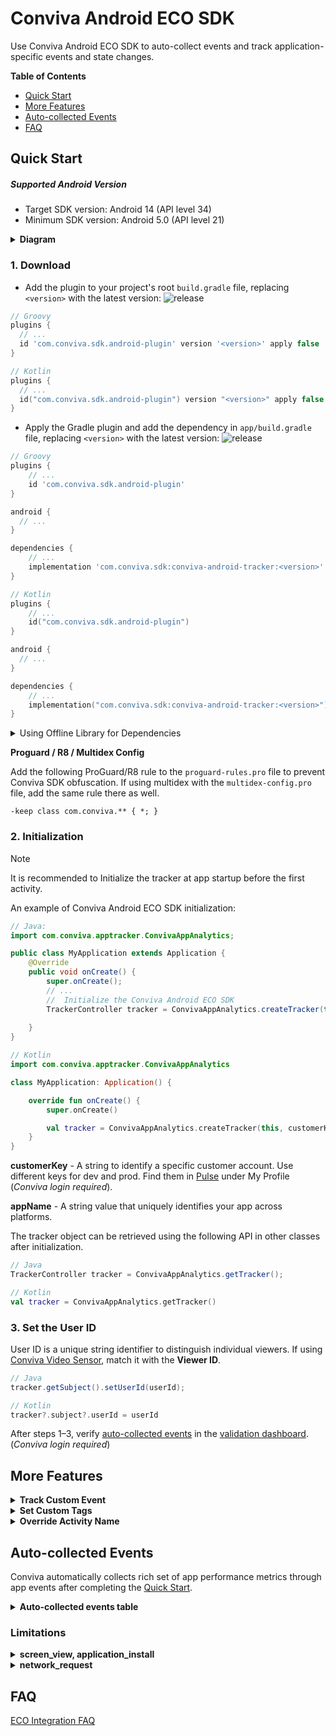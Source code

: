 # Conviva Android ECO SDK

Use Conviva Android ECO SDK to auto-collect events and track application-specific events and state changes.

**Table of Contents**
- [Quick Start](#quick-start)
- [More Features](#more-features)
- [Auto-collected Events](#auto-collected-events)
- [FAQ](#faq)

## Quick Start

##### Supported Android Version

- Target SDK version: Android 14 (API level 34)
- Minimum SDK version: Android 5.0 (API level 21)

<details>
<summary><b>Diagram</b></summary>

  ```mermaid
graph TD
    build[Build Process] --> plugin;
    plugin[Conviva ECO Gradle Plugin] -->|Injects code| app;
    app[UI Layer & Business Logic] --> sdk@{ label: "Conviva ECO SDK" };
    events[App Events] --> sdk;
    app --> events;
    sdk --> backend[Conviva Backend Server];

    subgraph "Android Application Runtime"
        app;
        sdk;
        events;
    end

    subgraph "Compilation Phase"
        build;
        plugin;
    end
	style plugin fill:#004AAD,color:#FFFFFF
	style sdk fill:#004AAD,color:#FFFFFF
	style backend fill:#004AAD,color:#FFFFFF
  ```

</details>


### 1. Download

- Add the plugin to your project's root `build.gradle` file, replacing `<version>` with the latest version: ![release](https://img.shields.io/github/release/Conviva/conviva-android-plugin?label=Conviva%20ECO%20Android%20Plugin)

```groovy
// Groovy
plugins {
  // ...
  id 'com.conviva.sdk.android-plugin' version '<version>' apply false
}

```

```kotlin
// Kotlin
plugins {
  // ...
  id("com.conviva.sdk.android-plugin") version "<version>" apply false
}

```

- Apply the Gradle plugin and add the dependency in `app/build.gradle` file, replacing `<version>` with the latest version: ![release](https://img.shields.io/github/release/Conviva/conviva-android-appanalytics?label=Conviva%20Android%20ECO%20SDK)

```groovy
// Groovy
plugins {
    // ...
    id 'com.conviva.sdk.android-plugin'
}

android {
  // ...
}

dependencies {
    // ...
    implementation 'com.conviva.sdk:conviva-android-tracker:<version>'
}
```

```kotlin
// Kotlin 
plugins {
    // ...
    id("com.conviva.sdk.android-plugin")
}

android {
  // ...
}

dependencies {
    // ...
    implementation("com.conviva.sdk:conviva-android-tracker:<version>")
}

```

<details>
    <summary>Using Offline Library for Dependencies</summary>
    
Download the `.aar` from GitHub's [releases page](https://github.com/Conviva/conviva-android-appanalytics/releases) and add it manually instead of using Gradle.
    
```groovy
dependencies {
    // ...
    implementation fileTree(dir: 'libs',include:['*.aar'])
}
```

</details>


**Proguard / R8 / Multidex Config**

Add the following ProGuard/R8 rule to the `proguard-rules.pro` file to prevent Conviva SDK obfuscation. If using multidex with the `multidex-config.pro` file, add the same rule there as well.

```plaintext
-keep class com.conviva.** { *; }
```

### 2. Initialization

> [!NOTE]
> It is recommended to Initialize the tracker at app startup before the first activity.


An example of Conviva Android ECO SDK initialization: 
```java
// Java: 
import com.conviva.apptracker.ConvivaAppAnalytics;

public class MyApplication extends Application {
    @Override
    public void onCreate() {
        super.onCreate();
        // ...
        //  Initialize the Conviva Android ECO SDK
        TrackerController tracker = ConvivaAppAnalytics.createTracker(this, customerKey, appName);
        
    }
}
```

```kotlin
// Kotlin
import com.conviva.apptracker.ConvivaAppAnalytics

class MyApplication: Application() {

    override fun onCreate() {
        super.onCreate()

        val tracker = ConvivaAppAnalytics.createTracker(this, customerKey, appName);
    }
}

```


**customerKey** - A string to identify a specific customer account. Use different keys for dev and prod. Find them in [Pulse](https://pulse.conviva.com/app/profile/applications) under My Profile (_Conviva login required_).

**appName** - A string value that uniquely identifies your app across platforms.

The tracker object can be retrieved using the following API in other classes after initialization.

```java
// Java
TrackerController tracker = ConvivaAppAnalytics.getTracker();
```

```kotlin
// Kotlin
val tracker = ConvivaAppAnalytics.getTracker()
```

### 3. Set the User ID
User ID is a unique string identifier to distinguish individual viewers. If using [Conviva Video Sensor](https://github.com/Conviva/conviva-android-coresdk), match it with the **Viewer ID**.

```java
// Java
tracker.getSubject().setUserId(userId);
```

```kotlin
// Kotlin
tracker?.subject?.userId = userId
```


After steps 1–3, verify [auto-collected events](#auto-collected-events) in the [validation dashboard](https://pulse.conviva.com/app/appmanager/ecoIntegration/validation). (_Conviva login required_)

## More Features

<details>

<summary><b>Track Custom Event</b></summary>


Use the **trackCustomEvent()** API to track all kinds of events. This API provides 2 fields to describe the tracked events:

**eventName** - Name of the custom event

**eventData** - Data in a `JSONObject` or a JSON-formatted `String`

```java
// Java
JSONObject eventDataJSON = new JSONObject();
eventDataJSON.put("identifier1", intValue);
eventDataJSON.put("identifier2", boolValue);
eventDataJSON.put("identifier3", "stringValue");

String eventName = "your-event-name";

tracker.trackCustomEvent(eventName, eventDataJSON);
```

```kotlin
// Kotlin
val eventData = hashMapOf<String, Any>(
            "identifier1" to intValue,
            "identifier2" to boolValue,
            "identifier3" to "stringValue"
        )
val eventName = "your-event-name"

val eventDataJSONString = Gson().toJson(eventData)
tracker?.trackCustomEvent(eventName, eventDataJSONString)
```

</details>

<details>

<summary><b>Set Custom Tags</b></summary>

Custom Tags are global tags applied to all events and persist throughout the application lifespan, or until they are cleared.

Set custom tags:
```java
// Java
HashMap<String, Object> tags = new HashMap<>();
tags.put("key1", intValue);
tags.put("key2", boolValue);
tags.put("key3", "stringValue");
tracker.setCustomTags(tags);
```

```kotlin
// Kotlin
val tags = hashMapOf<String, Any>(
            "identifier1" to intValue,
            "identifier2" to boolValue,
            "identifier3" to "stringValue"
        )
tracker?.setCustomTags(tags)
```

Clear a few of the previously set custom tags:

Clears custom tags `"key1"` & `"key2"`
```java
// Java
Set<String> clearTagKeysSet = new HashSet<>();
clearTagKeysSet.add("key1");
clearTagKeysSet.add("key2");
tracker.clearCustomTags(clearTagKeysSet);
```

```kotlin
// Kotlin
val clearTagKeysSet = hashSetOf("key1", "key2")
tracker?.clearCustomTags(clearTagKeysSet)
```
Clear all the previously set custom tags:
```java
// Java
tracker.clearAllCustomTags();
```

```kotlin
// Kotlin
tracker?.clearAllCustomTags()
```

</details>

<details>

<summary><b>Override Activity Name</b></summary>

Override the default Activity Name in the Screen View Event by adding the `convivaScreenName` variable in the desired activity.

```java
// Java
public class ExampleActivity extends Activity {
    // ...
    public String convivaScreenName = "HomeScreen";
    // ...
}
```

```kotlin
// Kotlin
class MainActivity : FragmentActivity() {
    // ...
    val convivaScreenName = "HomeScreen"
    // ...
}
```

</details>


## Auto-collected Events

Conviva automatically collects rich set of app performance metrics through app events after completing the [Quick Start](#quick-start).

<details>

<summary><b>Auto-collected events table</b></summary>

| Event | Occurrence |
| --- | --- |
| network\_request | After receiving the network request response. [Refer limitations](#limitations). _Collected by plugin._ |
| screen\_view | When the screen is interacted with on either first launch or relaunch. [Refer limitations](#limitations). _Collected by plugin._ |
| application\_error | When an error occurs in the application |
| button\_click | On the button click callback (works with both Clickable Views and Clickable Modifiers in compose). _Collected by plugin._ |
| application\_background | When the application is taken to the background |
| application\_foreground | When the application is taken to the foreground |
| application\_install | When the application is launched for the first time after it's installed. (It's not the exact installed time.) [Refer limitations](#limitations). |
| deep\_link\_received | On opening an application using the UTM URL. _Collected by plugin._ |
| anr\_start | Timer starts for the response from the main thread. If it takes more than 4 seconds, _anr\_start_ event is triggered. |
| anr\_end | If the SDK gets a response after triggering _anr\_start_, then _anr\_end_ is dispatched. |
| conviva\_fragment\_view | Whenever a fragment transaction commits. _Collected by plugin._ |
| conviva\_compose\_view | Whenever a destination change occurs in the NavController of the ComposeNavigation. _Collected by plugin._ |

To learn about the default metrics for analyzing the native and web applications performance, such as App Crashes, Avg Screen Load Time, and Page Loads, refer to the [App Experience Metrics](https://pulse.conviva.com/learning-center/content/eco/eco_metrics.html) page in the Learning Center.

</details>

### Limitations

<details>
  <summary><b>screen_view, application_install</b></summary>

  Auto-collection of **screen_view** and **application_install** events is temporarily affected due to controlled ingestion by Conviva.
  This impact occurs only during the first fresh launch after an app install or clear-data. It is valid only until the Conviva Remote Config becomes available and will no longer persist in subsequent launches.

</details>

<details>
  <summary><b>network_request</b></summary>
  This feature supports OkHttp, Retrofit, HTTPSUrlConnection, HTTPUrlConnection (tracking URL.getContent() and URL.getStream() are not supported).

  **Request and Response Body Collection:**

  Collected only when:
  - Size is < 10KB and content-length is available.
  - Content-type is `"json"` or `"text/plain"`.
  - Data is a `JSONObject`, nested `JSONObject`, or `JSONArray`.

 **Request and Response Header Collection:**

 Collected only when:
 - Data is a `JSONObject` (Nested `JSONObject` and `JSONArray` are not yet supported).
 - The server is provisioned with `"Access-Control-Expose-Headers:"`.

</details>

## FAQ

[ECO Integration FAQ](https://pulse.conviva.com/learning-center/content/sensor_developer_center/tools/eco_integration/eco_integration_faq.htm)
